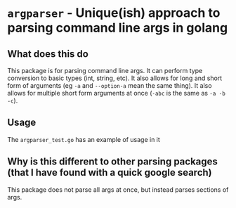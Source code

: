 # `argparser` - Unique(ish) approach to parsing command line args in golang
## What does this do
This package is for parsing command line args. It can perform type conversion to basic types (int, string, etc). It also allows for long and short form of arguments (eg `-a` and `--option-a` mean the same thing). It also allows for multiple short form arguments at once (`-abc` is the same as `-a -b -c`).
## Usage
The `argparser_test.go` has an example of usage in it
## Why is this different to other parsing packages (that I have found with a quick google search)
This package does not parse all args at once, but instead parses sections of args.
